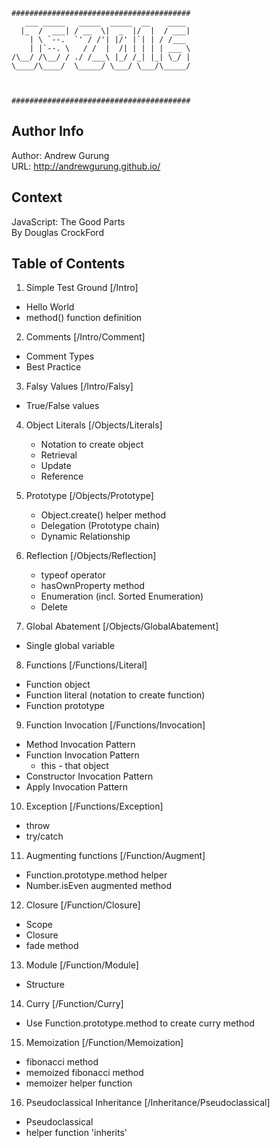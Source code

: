 ```
########################################
   ___ _____   _____  _____  __    ____
  |_  /  ___| / __  \|  _  |/  |  / ___|
    | \ `--.  `' / /'| |/' |`| | / /___
    | |`--. \   / /  |  /| | | | | ___ \
/\__/ /\__/ / ./ /___\ |_/ /_| |_| \_/ |
\____/\____/  \_____/ \___/ \___/\_____/



########################################
```

Author Info
-----------
Author: Andrew Gurung <br>
URL: http://andrewgurung.github.io/

Context
-------
JavaScript: The Good Parts <br>
By Douglas CrockFord

Table of Contents
-----------------
1. Simple Test Ground
  [/Intro]
  - Hello World
  - method() function definition

2. Comments
  [/Intro/Comment]
  - Comment Types
  - Best Practice

3. Falsy Values
  [/Intro/Falsy]
  - True/False values

4. Object Literals
  [/Objects/Literals]
   - Notation to create object
   - Retrieval
   - Update
   - Reference

5. Prototype
   [/Objects/Prototype]
   - Object.create() helper method
   - Delegation (Prototype chain)
   - Dynamic Relationship

6. Reflection
   [/Objects/Reflection]
   - typeof operator
   - hasOwnProperty method
   - Enumeration (incl. Sorted Enumeration)
   - Delete

7. Global Abatement
  [/Objects/GlobalAbatement]
  - Single global variable

8. Functions
  [/Functions/Literal]
  - Function object
  - Function literal (notation to create function)
  - Function prototype

9. Function Invocation
  [/Functions/Invocation]
  - Method Invocation Pattern
  - Function Invocation Pattern
      * this - that object
  - Constructor Invocation Pattern
  - Apply Invocation Pattern

10. Exception
  [/Functions/Exception]
  - throw
  - try/catch

11. Augmenting functions
  [/Function/Augment]
  - Function.prototype.method helper
  - Number.isEven augmented method

12. Closure
  [/Function/Closure]
  - Scope
  - Closure
  - fade method

13. Module
  [/Function/Module]
  - Structure

14. Curry
  [/Function/Curry]
  - Use Function.prototype.method to create curry method

15. Memoization
  [/Function/Memoization]
  - fibonacci method
  - memoized fibonacci method
  - memoizer helper function
  
16. Pseudoclassical Inheritance
  [/Inheritance/Pseudoclassical]
  - Pseudoclassical
  - helper function 'inherits' 
